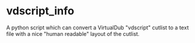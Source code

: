 # vdscript_info
A python script which can convert a VirtualDub "vdscript" cutlist to a text file with a nice "human readable" layout of the cutlist.
